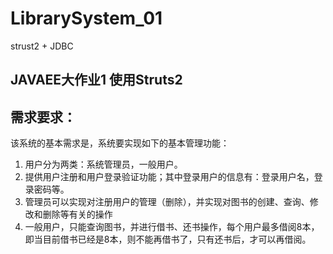 # LibrarySystem_01
strust2 + JDBC
## JAVAEE大作业1 使用Struts2
## 需求要求：
该系统的基本需求是，系统要实现如下的基本管理功能：
1. 用户分为两类：系统管理员，一般用户。
2. 提供用户注册和用户登录验证功能；其中登录用户的信息有：登录用户名，登录密码等。
3. 管理员可以实现对注册用户的管理（删除），并实现对图书的创建、查询、修改和删除等有关的操作
4. 一般用户，只能查询图书，并进行借书、还书操作，每个用户最多借阅8本，即当目前借书已经是8本，则不能再借书了，只有还书后，才可以再借阅。
